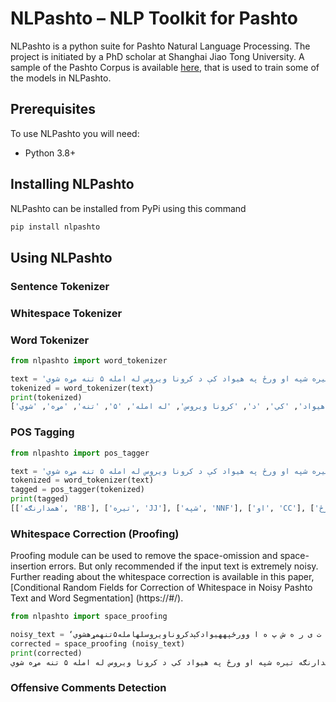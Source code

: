 # NLPashto – NLP Toolkit for Pashto
NLPashto is a python suite for Pashto Natural Language Processing. The project is initiated by a PhD scholar at Shanghai Jiao Tong University. 
A sample of the Pashto Corpus is available [here](https://github.com/ijazul-haq/pashto_pos), that is used to train some of the models in NLPashto.

## Prerequisites
To use NLPashto you will need:
* Python 3.8+

## Installing NLPashto
NLPashto can be installed from PyPi using this command
```bash
pip install nlpashto
```

## Using NLPashto

### Sentence Tokenizer

### Whitespace Tokenizer

### Word Tokenizer
```python
from nlpashto import word_tokenizer

text = 'همدارنګه تیره شپه او ورځ په هیواد کې د کرونا ویروس له امله ۵ تنه مړه شوي'
tokenized = word_tokenizer(text)
print(tokenized)
['همدارنګه', 'تیره', 'شپه', 'او', 'ورځ', 'په', 'هیواد', 'کې', 'د', 'کرونا ویروس', 'له امله', '۵', 'تنه', 'مړه', 'شوي']
```
### POS Tagging
```python
from nlpashto import pos_tagger

text = 'همدارنګه تیره شپه او ورځ په هیواد کې د کرونا ویروس له امله ۵ تنه مړه شوي'
tokenized = word_tokenizer(text)
tagged = pos_tagger(tokenized)
print(tagged) 
[['همدارنګه', 'RB'], ['تیره', 'JJ'], ['شپه', 'NNF'], ['او', 'CC'], ['ورځ', 'NNM'], ['په', 'IN'], ['هیواد', 'NNM'], ['کې', 'PT'], ['د', 'IN'], ['کرونا ویروس', 'NNP'], ['له امله', 'RB'], ['۵', 'NB'], ['تنه', 'NNS'], ['مړه', 'JJ'], ['شوي', 'VBDX']]
```

### Whitespace Correction (Proofing)
Proofing module can be used to remove the space-omission and space-insertion errors. But only recommended if the input text is extremely noisy. Further reading about the whitespace correction is available in this paper, [Conditional Random Fields for Correction of Whitespace in Noisy Pashto Text and Word Segmentation] (https://#/).
```python
from nlpashto import space_proofing

noisy_text = ‘ه  م  د  ا  ر  ن  ګ ه ت ی ر ه ش پ ه ا وورځپههیوادکېدکروناویروسلهامله۵تنهمړهشوي’
corrected = space_proofing (noisy_text)
print(corrected)
همدارنګه تیره شپه او ورځ په هیواد کې د کرونا ویروس له امله ۵ تنه مړه شوي
```

### Offensive Comments Detection

